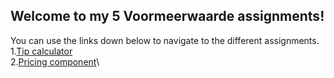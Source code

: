 ## Welcome to my 5 Voormeerwaarde assignments!

You can use the links down below to navigate to the different assignments.\
1.[Tip calculator](https://justinslijkhuis.github.io/tipCalculator/code/tip.html)\
2.[Pricing component](https://justinslijkhuis.github.io/PricingComponent/code/pricing.html)\
